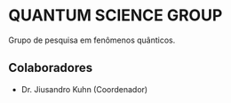 # QUANTUM SCIENCE GROUP

Grupo de pesquisa em fenômenos quânticos.

## Colaboradores

- Dr. Jiusandro Kuhn (Coordenador)
